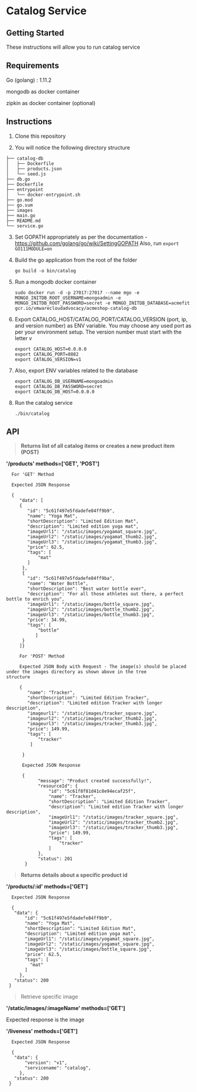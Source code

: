 # Catalog Service

## Getting Started

These instructions will allow you to run catalog service

## Requirements

Go (golang) : 1.11.2

mongodb as docker container

zipkin as docker container (optional)

## Instructions

1. Clone this repository 

2. You will notice the following directory structure

``` 
├── catalog-db
│   ├── Dockerfile
│   ├── products.json
│   └── seed.js
├── db.go
├── Dockerfile
├── entrypoint
│   └── docker-entrypoint.sh
├── go.mod
├── go.sum
├── images
├── main.go
├── README.md
└── service.go

```

3. Set GOPATH appropriately as per the documentation - https://github.com/golang/go/wiki/SettingGOPATH
   Also, run ``` export GO111MODULE=on ```

4. Build the go application from the root of the folder

   ``` go build -o bin/catalog ```

5. Run a mongodb docker container

   ```sudo docker run -d -p 27017:27017 --name mgo -e MONGO_INITDB_ROOT_USERNAME=mongoadmin -e MONGO_INITDB_ROOT_PASSWORD=secret -e MONGO_INITDB_DATABASE=acmefit gcr.io/vmwarecloudadvocacy/acmeshop-catalog-db```

6. Export CATALOG_HOST/CATALOG_PORT/CATALOG_VERSION (port, ip, and version number) as ENV variable. You may choose any used port as per your environment setup. The version number must start with the letter *v*
    
       export CATALOG_HOST=0.0.0.0
       export CATALOG_PORT=8082
       export CATALOG_VERSION=v1

7. Also, export ENV variables related to the database

    ```
    export CATALOG_DB_USERNAME=mongoadmin
    export CATALOG_DB_PASSWORD=secret
    export CATALOG_DB_HOST=0.0.0.0
    ```

8. Run the catalog service

   ```./bin/catalog```


## API

> **Returns list of all catalog items or creates a new product item (POST)**
   
   **'/products' methods=['GET', 'POST']**
   
      For 'GET' Method
      
      Expected JSON Response
   
      {
         "data": [
         {
            "id": "5c61f497e5fdadefe84ff9b9",
            "name": "Yoga Mat",
            "shortDescription": "Limited Edition Mat",
            "description": "Limited edition yoga mat",
            "imageUrl1": "/static/images/yogamat_square.jpg",
            "imageUrl2": "/static/images/yogamat_thumb2.jpg",
            "imageUrl3": "/static/images/yogamat_thumb3.jpg",
            "price": 62.5,
            "tags": [
                "mat"
            ]
          },
          {
            "id": "5c61f497e5fdadefe84ff9ba",
            "name": "Water Bottle",
            "shortDescription": "Best water bottle ever",
            "description": "For all those athletes out there, a perfect bottle to enrich you",
            "imageUrl1": "/static/images/bottle_square.jpg",
            "imageUrl2": "/static/images/bottle_thumb2.jpg",
            "imageUrl3": "/static/images/bottle_thumb3.jpg",
            "price": 34.99,
            "tags": [
                "bottle"
               ]
          }
         ]}
         
         For 'POST' Method
         
         Expected JSON Body with Request - The image(s) should be placed under the images directory as shown above in the tree          structure
         
         {
            "name": "Tracker",
            "shortDescription": "Limited Edition Tracker",
            "description": "Limited edition Tracker with longer description",
            "imageurl1": "/static/images/tracker_square.jpg",
            "imageurl2": "/static/images/tracker_thumb2.jpg",
            "imageurl3": "/static/images/tracker_thumb3.jpg",
            "price": 149.99,
            "tags": [
                "tracker"
             ]

          }
          
          Expected JSON Response 
          
          {
                "message": "Product created successfully!",
                "resourceId": {
                    "id": "5c61f8f81d41c8e94ecaf25f",
                    "name": "Tracker",
                    "shortDescription": "Limited Edition Tracker",
                    "description": "Limited edition Tracker with longer description",
                    "imageUrl1": "/static/images/tracker_square.jpg",
                    "imageUrl2": "/static/images/tracker_thumb2.jpg",
                    "imageUrl3": "/static/images/tracker_thumb3.jpg",
                    "price": 149.99,
                    "tags": [
                        "tracker"
                    ]
                },
                "status": 201
           }
   
   
> **Returns details about a specific product id**

   **'/products/:id' methods=['GET']**
   
      Expected JSON Response
      
      {
       "data": {
           "id": "5c61f497e5fdadefe84ff9b9",
           "name": "Yoga Mat",
           "shortDescription": "Limited Edition Mat",
           "description": "Limited edition yoga mat",
           "imageUrl1": "/static/images/yogamat_square.jpg",
           "imageUrl2": "/static/images/yogamat_square.jpg",
           "imageUrl3": "/static/images/bottle_square.jpg",
           "price": 62.5,
           "tags": [
             "mat"
           ]
         },
       "status": 200
     }
   
  > Retrieve specific image
  
   **'/static/images/:imageName' methods=['GET']**
   
   Expected response is the image
      
   **'/liveness' methods=['GET']**
   
      Expected JSON Response
      
      {
       "data": {
           "version": "v1",
           "servicename": "catalog",
         },
       "status": 200
     }
   
   
